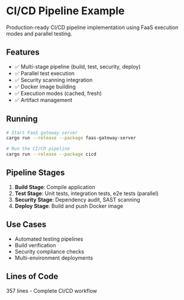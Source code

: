 # CI/CD Pipeline Example

Production-ready CI/CD pipeline implementation using FaaS execution modes and parallel testing.

## Features

- ✅ Multi-stage pipeline (build, test, security, deploy)
- ✅ Parallel test execution
- ✅ Security scanning integration
- ✅ Docker image building
- ✅ Execution modes (cached, fresh)
- ✅ Artifact management

## Running

```bash
# Start FaaS gateway server
cargo run --release --package faas-gateway-server

# Run the CI/CD pipeline
cargo run --release --package cicd
```

## Pipeline Stages

1. **Build Stage**: Compile application
2. **Test Stage**: Unit tests, integration tests, e2e tests (parallel)
3. **Security Stage**: Dependency audit, SAST scanning
4. **Deploy Stage**: Build and push Docker image

## Use Cases

- Automated testing pipelines
- Build verification
- Security compliance checks
- Multi-environment deployments

## Lines of Code

357 lines - Complete CI/CD workflow
